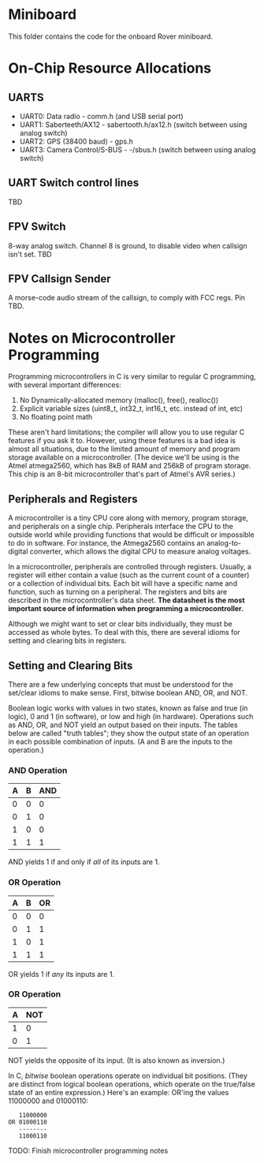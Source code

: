 # Miniboard
This folder contains the code for the onboard Rover miniboard.

# On-Chip Resource Allocations
## UARTS
- UART0: Data radio - comm.h (and USB serial port)
- UART1: Saberteeth/AX12 - sabertooth.h/ax12.h (switch between using analog switch)
- UART2: GPS (38400 baud) - gps.h
- UART3: Camera Control/S-BUS - -/sbus.h (switch between using analog switch)

## UART Switch control lines
TBD

## FPV Switch
8-way analog switch. Channel 8 is ground, to disable video when callsign
isn't set. TBD

## FPV Callsign Sender
A morse-code audio stream of the callsign, to comply with FCC regs.
Pin TBD. 

# Notes on Microcontroller Programming
Programming microcontrollers in C is very similar to regular C programming,
with several important differences:

1.  No Dynamically-allocated memory (malloc(), free(), realloc())
2.  Explicit variable sizes (uint8_t, int32_t, int16_t, etc. instead of int, etc)
3.  No floating point math

These aren't hard limitations; the compiler will allow you to use regular C
features if you ask it to. However, using these features is a bad idea is almost
all situations, due to the limited amount of memory and program storage available
on a microcontroller. (The device we'll be using is the Atmel atmega2560, which has
8kB of RAM and 256kB of program storage. This chip is an 8-bit microcontroller that's
part of Atmel's AVR series.)

## Peripherals and Registers
A microcontroller is a tiny CPU core along with memory, program storage, and peripherals
on a single chip. Peripherals interface the CPU to the outside world while providing
functions that would be difficult or impossible to do in software. For instance, the
Atmega2560 contains an analog-to-digital converter, which allows the digital CPU to
measure analog voltages.

In a microcontroller, peripherals are controlled through registers. Usually, a register
will either contain a value (such as the current count of a counter) or a collection
of individual bits. Each bit will have a specific name and function, such as turning on
a peripheral. The registers and bits are described in the microcontroller's data sheet.
**The datasheet is the most important source of information when programming a microcontroller.**

Although we might want to set or clear bits individually, they must be accessed as whole bytes.
To deal with this, there are several idioms for setting and clearing bits in registers.

## Setting and Clearing Bits
There are a few underlying concepts that must be understood for the set/clear idioms to make sense.
First, bitwise boolean AND, OR, and NOT.

Boolean logic works with values in two states, known as false and true (in logic), 0 and 1 (in software),
or low and high (in hardware). Operations such as AND, OR, and NOT yield an output based on their inputs. The tables
below are called "truth tables"; they show the output state of an operation in each possible combination
of inputs. (A and B are the inputs to the operation.)

### AND Operation
| A | B | AND |
|---|---|---|
| 0 | 0 | 0 |
| 0 | 1 | 0 |
| 1 | 0 | 0 |
| 1 | 1 | 1 |

AND yields 1 if and only if *all* of its inputs are 1.

### OR Operation
| A | B | OR |
|---|---|---|
| 0 | 0 | 0 |
| 0 | 1 | 1 |
| 1 | 0 | 1 |
| 1 | 1 | 1 |

OR yields 1 if *any* its inputs are 1.

### OR Operation
| A | NOT |
|---|---|
| 1 | 0 |
| 0 | 1 |

NOT yields the opposite of its input. (It is also known as inversion.)

In C, *bitwise* boolean operations operate on individual bit positions. 
(They are distinct from logical boolean operations, which operate on the true/false
state of an entire expression.) Here's an example: OR'ing the values 11000000 
and 01000110:

```
   11000000
OR 01000110
   --------
   11000110
```
TODO: Finish microcontroller programming notes
